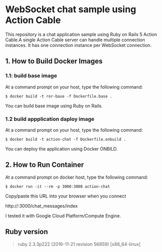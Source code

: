 # WebSocket chat sample using Action Cable

This repository is a chat application sample using Ruby on Rails 5 Action Cable.A single Action Cable server can handle multiple connection instances. It has one connection instance per WebSocket connection.


## 1. How to Build Docker Images

### 1.1: build base image
At a command prompt on your host, type the following command:

```
$ docker build -t ror-base -f Dockerfile.base .
```
You can build base image using Ruby on Rails.

### 1.2 build appplication daploy image  
At a command prompt on your host, type the following command:

```
$ docker build -t action-chat -f Dockerfile.onbuild .
```
You can deploy the application using Docker ONBILD.

## 2. How to Run Container
At a command prompt on docker host, type the following command:

```
$ docker run -it --rm -p 3000:3000 action-chat
```

Copy/paste this URL into your browser when you connect

http://<docker-host>:3000/chat_messages/index

I tested it with Google Cloud Platform/Compute Engine.


## Ruby version
>ruby 2.3.3p222
 (2016-11-21 revision 56859) [x86_64-linux]
